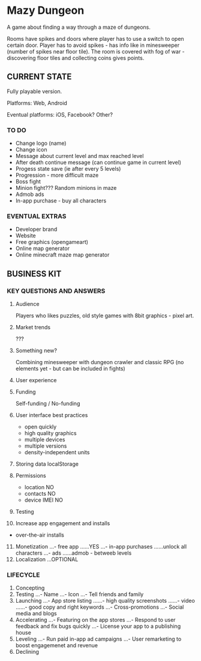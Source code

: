 Mazy Dungeon
==========

A game about finding a way through a maze of dungeons.

Rooms have spikes and doors where player has to use a switch to open certain door. Player has to avoid spikes - has info like in minesweeper (number of spikes near floor tile). The room is covered with fog of war - discovering floor tiles and collecting coins gives points.

CURRENT STATE
-------------
Fully playable version.

Platforms: Web, Android

Eventual platforms:  iOS, Facebook? Other?

### TO DO
- Change logo (name)
- Change icon
- Message about current level and max reached level
- After death continue message (can continue game in current level)
- Progess state save (ie after every 5 levels)
- Progression - more difficult maze
- Boss fight
- Minion fight??? Random minions in maze
- Admob ads
- In-app purchase - buy all characters
        
### EVENTUAL EXTRAS
- Developer brand
- Website
- Free graphics (opengameart)
- Online map generator
- Online minecraft maze map generator

BUSINESS KIT
------------
### KEY QUESTIONS AND ANSWERS

1. Audience

   Players who likes puzzles, old style games with 8bit graphics - pixel art.
2. Market trends

   ???
3. Something new?

   Combining minesweeper with dungeon crawler and classic RPG (no elements yet - but can be included in fights)
4. User experience
5. Funding

   Self-funding / No-funding
6. User interface best practices
   - open quickly
   - high quality graphics
   - multiple devices
   - multiple versions
   - density-independent units
7. Storing data
   localStorage
8. Permissions
   - location
      NO
   - contacts
      NO
   - device IMEI
      NO
9. Testing
10. Increase app engagement and installs
   - over-the-air installs
11. Monetization
...- free app
......YES
...- in-app purchases
......unlock all characters
...- ads
......admob - betweeb levels
12. Localization
...OPTIONAL

### LIFECYCLE
1. Concepting
2. Testing
...- Name
...- Icon
...- Tell friends and family
3. Launching
...- App store listing
......- high quality screenshots
......- video
......- good copy and right keywords
...- Cross-promotions
...- Social media and blogs
4. Accelerating
...- Featuring on the app stores
...- Respond to user feedback and fix bugs quickly
...- License your app to a publishing house
5. Leveling
...- Run paid in-app ad campaigns
...- User remarketing to boost engagemenet and revenue
6. Declining
